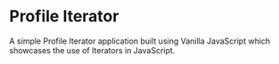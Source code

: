 # Profile Iterator

A simple Profile Iterator application built using Vanilla JavaScript which showcases the use of Iterators in JavaScript.
